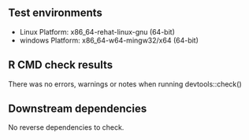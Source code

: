 ## Test environments
* Linux Platform: x86_64-rehat-linux-gnu (64-bit)
* windows Platform: x86_64-w64-mingw32/x64 (64-bit)

## R CMD check results
There was no errors, warnings or notes when running devtools::check()

## Downstream dependencies
No reverse dependencies to check.